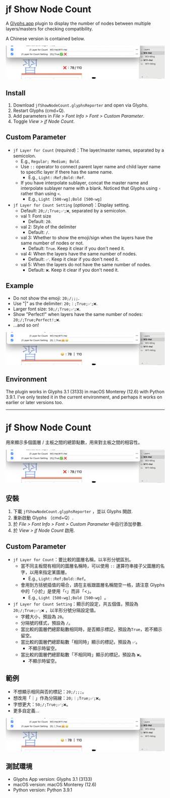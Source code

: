 # jf Show Node Count

A [Glyphs.app](https://glyphsapp.com/) plugin to display the number of nodes between multiple layers/masters for checking compatibility.

A Chinese version is contained below.

![](default.png)

## Install

1. Download `jfShowNodeCount.glyphsReporter` and open via Glyphs.
2. Restart Glyphs (cmd+Q).
3. Add parameters in *File > Font Info > Font > Custom Parameter*.
4. Toggle *View > jf Node Count*.

## Custom Parameter

- `jf Layer for Count` (*required*)：The layer/master names, separated by a semicolon.
  - E.g., `Regular; Medium; Bold`.
  - Use `::` operator to connect parent layer name and child layer name to specific layer if there has the same name.
    - E.g., `Light::Ref;Bold::Ref`.
  - If you have interpolate sublayer, concat the master name and interpolate sublayer name with a blank. Noticed that Glyphs using `‹` rather than using `<`.
    - E.g., `Light [500‹wg];Bold [500‹wg] `
- `jf Layer for Count Setting` (*optional*)：Display setting.
  - Default: `20;/;True;✅;❌`, separated by a semicolon.
  - val 1: Font size
      - Default: `20`.
  - val 2: Style of the delimiter
      - Default: `/`.
  - val 3: Whether to show the emoji/sign when the layers have the same number of nodes or not.
      - Default: `True`. Keep it clear if you don't need it.
  - val 4: When the layers have the same number of nodes.
      - Default: `✅`. Keep it clear if you don't need it.
  - val 5: When the layers do not have the same number of nodes.
      - Default: `❌`. Keep it clear if you don't need it.

## Example

- Do not show the emoji: `20;/;;;`.
- Use "|" as the delimiter: `20;｜;True;✅;❌`.
- Larger font size: `50;/;True;✅;❌`.
- Show "Perfect!" when layers have the same number of nodes: `20;/;True;Perfect!;❌`.
- ...and so on!


![](customized.png)

## Environment

The plugin works in Glyphs 3.1 (3133) in macOS Monterey (12.6) with Python 3.9.1. I've only tested it in the current environment, and perhaps it works on earlier or later versions too.


***


# jf Show Node Count

用來顯示多個圖層 / 主板之間的總節點數，用來對主板之間的相容性。

![](default.png)

## 安裝

1. 下載 `jfShowNodeCount.glyphsReporter` ，並以 Glyphs 開啟.
2. 重新啟動 Glyphs （cmd+Q）.
3. 於 *File > Font Info > Font > Custom Parameter* 中自行添加參數.
4. 於 *View > jf Node Count* 啟用.


## Custom Parameter

- `jf Layer for Count`：要比較的圖層名稱，以半形分號區別。
  - 當不同主板間有相同的圖層名稱時，可以使用 `::` 運算符串接子父圖層的名字，以用來指定某圖層。
    - E.g., `Light::Ref;Bold::Ref`。
  - 會用到方括號插值的場合，請在主板跟圖層名稱間空一格，請注意 Glyphs 中的「小於」是使用「‹」而非「<」。
    - E.g., `Light [500‹wg];Bold [500‹wg] `。
- `jf Layer for Count Setting`：顯示的設定，共五個值，預設為 `20;/;True;✅;❌` ，以半形分號分隔設定值。
	- 字體大小，預設為 `20`。
    - 分隔號的樣式，預設為 `/`。
    - 當比較的圖層們總節點數相同時，是否顯示標記，預設為`True`，若不顯示留空。
    - 當比較的圖層們總節點數「相同時」顯示的標記，預設為 `✅`。
      - 不顯示時留空。
    - 當比較的圖層們總節點數「不相同時」顯示的標記，預設為 `❌`。
      - 不顯示時留空。

## 範例

- 不想顯示相同與否的標記：`20;/;;;`。
- 想改用「｜」作為分隔線：`20;｜;True;✅;❌`。
- 字想更大：`50;/;True;✅;❌`。
- 更多自定義...

![](customized.png)

## 測試環境

- Glyphs App version: Glyphs 3.1 (3133)
- macOS version: macOS Monterey (12.6)
- Python version: Python 3.9.1
